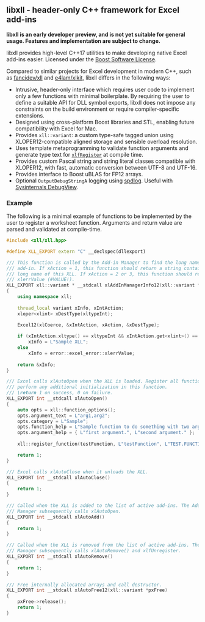 <!--
  Copyright (c) 2020 John Buonagurio (jbuonagurio at exponent dot com)
  Distributed under the Boost Software License, Version 1.0.
  (See accompanying file LICENSE_1_0.txt or copy at
  https://www.boost.org/LICENSE_1_0.txt)
-->

## libxll - header-only C++ framework for Excel add-ins

**libxll is an early developer preview, and is not yet suitable for general usage. Features and implementation are subject to change.**

libxll provides high-level C++17 utilities to make developing native Excel add-ins easier. Licensed under the [Boost Software License](http://www.boost.org/LICENSE_1_0.txt).

Compared to similar projects for Excel development in modern C++, such as [fancidev/xll](https://github.com/fancidev/xll) and [e4lam/xlkit](https://github.com/e4lam/xlkit), libxll differs in the following ways:

* Intrusive, header-only interface which requires user code to implement only a few functions with minimal boilerplate. By requiring the user to define a suitable API for DLL symbol exports, libxll does not impose any constraints on the build environment or require compiler-specific extensions.
* Designed using cross-platform Boost libraries and STL, enabling future compatibility with Excel for Mac.
* Provides `xll::variant`: a custom type-safe tagged union using XLOPER12-compatible aligned storage and sensible overload resolution.
* Uses template metaprogramming to validate function arguments and generate type text for [`xlfRegister`](https://docs.microsoft.com/en-us/office/client-developer/excel/xlfregister-form-1#data-types) at compile time.
* Provides custom Pascal string and string literal classes compatible with XLOPER12, with fast, automatic conversion between UTF-8 and UTF-16.
* Provides interface to Boost uBLAS for FP12 arrays.
* Optional `OutputDebugStringA` logging using [spdlog](https://github.com/gabime/spdlog). Useful with [Sysinternals DebugView](https://docs.microsoft.com/en-us/sysinternals/downloads/debugview).

### Example

The following is a minimal example of functions to be implemented by the user to register a worksheet function. Arguments and return value are parsed and validated at compile-time.

```cpp
#include <xll/xll.hpp>

#define XLL_EXPORT extern "C" __declspec(dllexport)

/// This function is called by the Add-in Manager to find the long name of the
/// add-in. If xAction = 1, this function should return a string containing the
/// long name of this XLL. If xAction = 2 or 3, this function should return
/// xlerrValue (#VALUE!).
XLL_EXPORT xll::variant * __stdcall xlAddInManagerInfo12(xll::variant *xAction)
{
    using namespace xll;
    
    thread_local variant xInfo, xIntAction;
    xloper<xlint> xDestType(xltypeInt);

    Excel12(xlCoerce, &xIntAction, xAction, &xDestType);
    
    if (xIntAction.xltype() == xltypeInt && xIntAction.get<xlint>() == 1)
        xInfo = L"Sample XLL";
    else
        xInfo = error::excel_error::xlerrValue;
    
    return &xInfo;
}

/// Excel calls xlAutoOpen when the XLL is loaded. Register all functions and
/// perform any additional initialization in this function.
/// \return 1 on success, 0 on failure.
XLL_EXPORT int __stdcall xlAutoOpen()
{
    auto opts = xll::function_options();
    opts.argument_text = L"arg1,arg2";
    opts.category = L"Sample";
    opts.function_help = L"Sample function to do something with two arguments.";
    opts.argument_help = { L"first argument.", L"second argument." };
    
    xll::register_function(testFunction, L"testFunction", L"TEST.FUNCTION", opts);

    return 1;
}

/// Excel calls xlAutoClose when it unloads the XLL.
XLL_EXPORT int __stdcall xlAutoClose()
{
    return 1;
}

/// Called when the XLL is added to the list of active add-ins. The Add-in
/// Manager subsequently calls xlAutoOpen.
XLL_EXPORT int __stdcall xlAutoAdd()
{
    return 1;
}

/// Called when the XLL is removed from the list of active add-ins. The Add-in
/// Manager subsequently calls xlAutoRemove() and xlfUnregister.
XLL_EXPORT int __stdcall xlAutoRemove()
{
    return 1;
}

/// Free internally allocated arrays and call destructor.
XLL_EXPORT int __stdcall xlAutoFree12(xll::variant *pxFree)
{
    pxFree->release();
    return 1;
}

```
